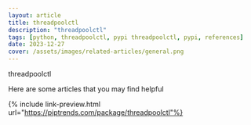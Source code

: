 ```yaml
---
layout: article
title: threadpoolctl
description: "threadpoolctl"
tags: [python, threadpoolctl, pypi threadpoolctl, pypi, references]
date: 2023-12-27
cover: /assets/images/related-articles/general.png
---
```


threadpoolctl

Here are some articles that you may find helpful

{% include link-preview.html url="https://piptrends.com/package/threadpoolctl"%}